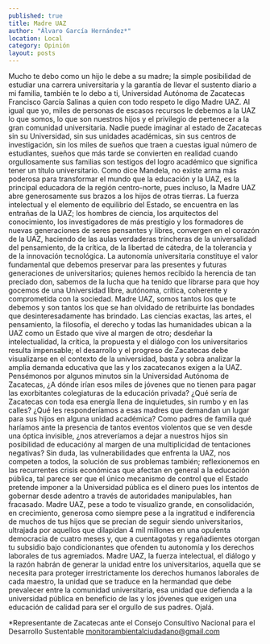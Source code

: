 ```yaml
---
published: true
title: Madre UAZ
author: "Álvaro García Hernández*"
location: Local
category: Opinión
layout: posts
---
```


Mucho te debo como un hijo le debe a su madre; la simple posibilidad de estudiar una carrera universitaria y la garantía de llevar el sustento diario a mi familia, también te lo debo a ti, Universidad Autónoma de Zacatecas Francisco García Salinas a quien con todo respeto le digo Madre UAZ. Al igual que yo, miles de personas de escasos recursos le debemos a la UAZ lo que somos, lo que son nuestros hijos y el privilegio de pertenecer a la gran comunidad universitaria. Nadie puede imaginar al estado de Zacatecas sin su Universidad, sin sus unidades académicas, sin sus centros de investigación, sin los miles de sueños que traen a cuestas igual número de estudiantes, sueños que más tarde se convierten en realidad cuando orgullosamente sus familias son testigos del logro académico que significa tener un título universitario. Como dice Mandela, no existe arma más poderosa para transformar el mundo que la educación y la UAZ, es la principal educadora de la región centro-norte, pues incluso, la Madre UAZ abre generosamente sus brazos a los hijos de otras tierras. La fuerza intelectual y el elemento de equilibrio del Estado, se encuentra en las entrañas de la UAZ; los hombres de ciencia, los arquitectos del conocimiento, los investigadores de más prestigio y los formadores de nuevas generaciones de seres pensantes y libres, convergen en el corazón de la UAZ, haciendo de las aulas verdaderas trincheras de la universalidad del pensamiento, de la crítica, de la libertad de cátedra, de la tolerancia y de la innovación tecnológica. La autonomía universitaria constituye el valor fundamental que debemos preservar para las presentes y futuras generaciones de universitarios; quienes hemos recibido la herencia de tan preciado don, sabemos de la lucha que ha tenido que librarse para que hoy gocemos de una Universidad libre, autónoma, crítica, coherente y comprometida con la sociedad. Madre UAZ, somos tantos los que te debemos y son tantos los que se han olvidado de retribuirte las bondades que desinteresadamente has brindado. Las ciencias exactas, las artes, el pensamiento, la filosofía, el derecho y todas las humanidades ubican a la UAZ como un Estado que vive al margen de otro; desdeñar la intelectualidad, la crítica, la propuesta y el diálogo con los universitarios resulta impensable; el desarrollo y el progreso de Zacatecas debe visualizarse en el contexto de la universidad, basta y sobra analizar la amplia demanda educativa que las y los zacatecanos exigen a la UAZ. Pensémonos por algunos minutos sin la Universidad Autónoma de Zacatecas, ¿A dónde irían esos miles de jóvenes que no tienen para pagar las exorbitantes colegiaturas de la educación privada? ¿Qué sería de Zacatecas con toda esa energía llena de inquietudes, sin rumbo y en las calles? ¿Qué les responderíamos a esas madres que demandan un lugar para sus hijos en alguna unidad académica? Como padres de familia qué haríamos ante la presencia de tantos eventos violentos que se ven desde una óptica invisible, ¿nos atreveríamos a dejar a nuestros hijos sin posibilidad de educacióny al margen de una multiplicidad de tentaciones negativas? Sin duda, las vulnerabilidades que enfrenta la UAZ, nos competen a todos, la solución de sus problemas también; reflexionemos en las recurrentes crisis económicas que afectan en general a la educación pública, tal parece ser que el único mecanismo de control que el Estado pretende imponer a la Universidad pública es el dinero pues los intentos de gobernar desde adentro a través de autoridades manipulables, han fracasado. Madre UAZ, pese a todo te visualizo grande, en consolidación, en crecimiento, generosa como siempre pese a la ingratitud e indiferencia de muchos de tus hijos que se precian de seguir siendo universitarios, ultrajada por aquellos que dilapidan 4 mil millones en una opulenta democracia de cuatro meses y, que a cuentagotas y regañadientes otorgan tu subsidio bajo condicionantes que ofenden tu autonomía y los derechos laborales de tus agremiados. Madre UAZ, la fuerza intelectual, el diálogo y la razón habrán de generar la unidad entre los universitarios, aquella que se necesita para proteger irrestrictamente los derechos humanos laborales de cada maestro, la unidad que se traduce en la hermandad que debe prevalecer entre la comunidad universitaria, esa unidad que defienda a la universidad pública en beneficio de las y los jóvenes que exigen una educación de calidad para ser el orgullo de sus padres. Ojalá.

*Representante de Zacatecas ante el 
Consejo Consultivo Nacional para el Desarrollo Sustentable 
monitorambientalciudadano@gmail.com
